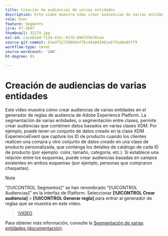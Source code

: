 ```yaml
---
title: Creación de audiencias de varias entidades
description: Este vídeo muestra cómo crear audiencias de varias entidades en el generador de reglas de audiencia de Adobe Experience Platform.  La segmentación de varias entidades, o segmentación entre clases, permite crear audiencias que combinen datos basados en varias clases XDM.
role: User
feature: Segments
jira: KT-3697
thumbnail: 32179.jpg
exl-id: cace814d-7124-432c-91fb-896725b701a4
source-git-commit: 63edf327306054ffbcd4a842961a67fea6e85ff9
workflow-type: tm+mt
source-wordcount: '180'
ht-degree: 0%

---
```


# Creación de audiencias de varias entidades

Este vídeo muestra cómo crear audiencias de varias entidades en el generador de reglas de audiencia de Adobe Experience Platform.  La segmentación de varias entidades, o segmentación entre clases, permite crear audiencias que combinen datos basados en varias clases XDM. Por ejemplo, puede tener un conjunto de datos creado en la clase XDM ExperienceEvent que capture los ID de producto cuando los clientes realicen una compra y otro conjunto de datos creado en una clase de producto personalizada, que contenga los detalles de catálogo de cada ID de producto (por ejemplo: color, tamaño, categoría, etc.). Si establece una relación entre los esquemas, puede crear audiencias basadas en campos existentes en ambos esquemas (por ejemplo, personas que compraron chaquetas).

<!--Segment context (segment payload) allows you to provide key contextual details, such as a visitor's abandoned cart contents, in your segment definition so you can send personalized messages.-->

>[!NOTE]
>
> &quot;[!UICONTROL Segmentos]&quot; se han renombrado &quot;[!UICONTROL Audiencias]&quot; en la interfaz de Platform. Seleccionar **[!UICONTROL Crear audiencia]** > **[!UICONTROL Generar regla]** para entrar al generador de reglas que se muestra en este vídeo.

>[!VIDEO](https://video.tv.adobe.com/v/32179?quality=12&learn=on)

Para obtener más información, consulte la [Segmentación de varias entidades (documentación)](https://experienceleague.adobe.com/docs/experience-platform/segmentation/multi-entity-segmentation.html).

